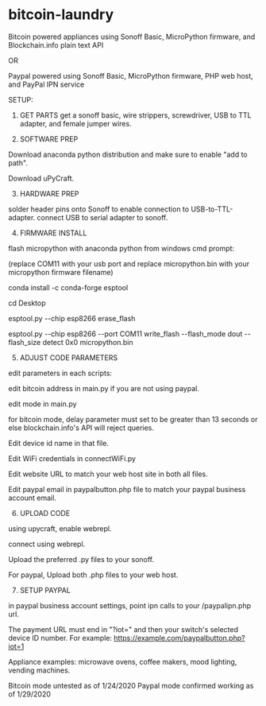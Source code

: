 # bitcoin-laundry
Bitcoin powered appliances using Sonoff Basic, MicroPython firmware, and Blockchain.info plain text API

OR

Paypal powered using Sonoff Basic, MicroPython firmware, PHP web host, and PayPal IPN service



SETUP:


1. GET PARTS
get a sonoff basic, wire strippers, screwdriver, USB to TTL adapter, and female jumper wires.


2. SOFTWARE PREP

Download anaconda python distribution and make sure to enable "add to path".

Download uPyCraft.

3. HARDWARE PREP

solder header pins onto Sonoff to enable connection to USB-to-TTL-adapter.
connect USB to serial adapter to sonoff.


4. FIRMWARE INSTALL

flash micropython with anaconda python from windows cmd prompt:

(replace COM11 with your usb port and replace micropython.bin with your micropython firmware filename)

conda install -c conda-forge esptool

cd Desktop

esptool.py --chip esp8266 erase_flash

esptool.py --chip esp8266 --port COM11 write_flash --flash_mode dout --flash_size detect 0x0 micropython.bin

5. ADJUST CODE PARAMETERS

edit parameters in each scripts: 

edit bitcoin address in main.py if you are not using paypal.

edit mode in main.py

for bitcoin mode, delay parameter must set to be greater than 13 seconds or else blockchain.info's API will reject queries.

Edit device id name in that file.

Edit WiFi credentials in connectWiFi.py

Edit website URL to match your web host site in both all files.

Edit paypal email in paypalbutton.php file to match your paypal business account email.

6. UPLOAD CODE

using upycraft, enable webrepl.

connect using webrepl.

Upload the preferred .py files to your sonoff.

For paypal, Upload both .php files to your web host.

7. SETUP PAYPAL

in paypal business account settings, point ipn calls to your /paypalipn.php url.

The payment URL must end in "?iot=" and then your switch's selected device ID number. For example: https://example.com/paypalbutton.php?iot=1




Appliance examples: microwave ovens, coffee makers, mood lighting, vending machines.

Bitcoin mode untested as of 1/24/2020
Paypal mode confirmed working as of 1/29/2020
